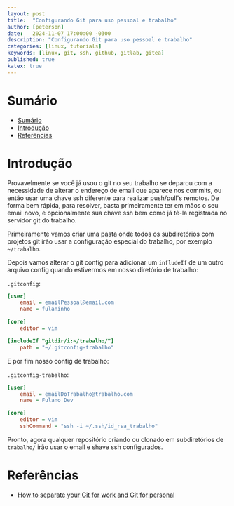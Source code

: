 ```yaml
---
layout: post
title:  "Configurando Git para uso pessoal e trabalho"
author: [peterson]
date:   2024-11-07 17:00:00 -0300
description: "Configurando Git para uso pessoal e trabalho"
categories: [linux, tutorials]
keywords: [linux, git, ssh, github, gitlab, gitea]
published: true
katex: true
---
```


# Sumário
- [Sumário](#sumário)
- [Introdução](#introdução)
- [Referências](#referências)

# Introdução

Provavelmente se você já usou o git no seu trabalho se deparou com a necessidade de alterar o endereço de email que aparece nos commits, ou então usar uma chave ssh diferente para realizar push/pull's remotos. De forma bem rápida, para resolver, basta primeiramente ter em mãos o seu email novo, e opcionalmente sua chave ssh bem como já tê-la registrada no servidor git do trabalho.

Primeiramente vamos criar uma pasta onde todos os subdiretórios com projetos git irão usar a configuração especial do trabalho, por exemplo `~/trabalho`. 

Depois vamos alterar o git config para adicionar um `infludeIf` de um outro arquivo config quando estivermos em nosso diretório de trabalho:

`.gitconfig`:
```ini
[user]
    email = emailPessoal@email.com
    name = fulaninho

[core]
    editor = vim

[includeIf "gitdir/i:~/trabalho/"]
    path = "~/.gitconfig-trabalho"
```

E por fim nosso config de trabalho:

`.gitconfig-trabalho`:
```ini
[user]
    email = emailDoTrabalho@trabalho.com
    name = Fulano Dev

[core]
    editor = vim
    sshCommand = "ssh -i ~/.ssh/id_rsa_trabalho"
```

Pronto, agora qualquer repositório criando ou clonado em subdiretórios de `trabalho/` irão usar o email e shave ssh configurados.

# Referências

* [How to separate your Git for work and Git for personal](https://dev.to/fadilnatakusumah/how-to-separate-your-git-for-work-and-git-for-personal-2n8b)